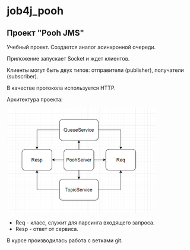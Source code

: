 # job4j_pooh

## Проект "Pooh JMS"

Учебный проект. Создается аналог асинхронной очереди.

Приложение запускает Socket и ждет клиентов.

Клиенты могут быть двух типов: отправители (publisher), получатели (subscriber).

В качестве протокола используется HTTP. 


Архитектура проекта:

![img.png](src/main/resources/architecture.png)

- Req - класс, служит для парсинга входящего запроса.
- Resp - ответ от сервиса.

В курсе производилась работа с ветками git.